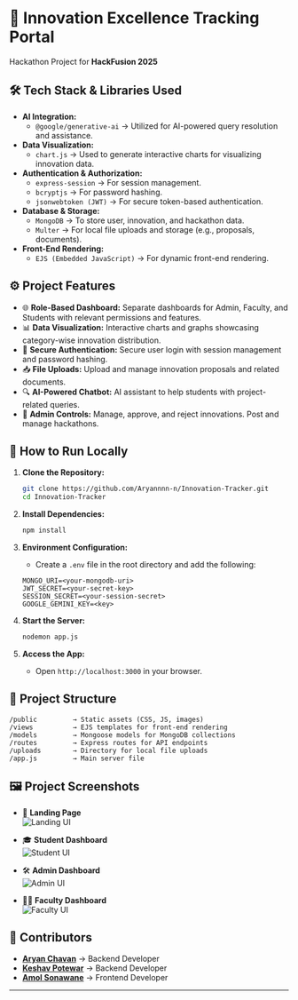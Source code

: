 
# 🚀 **Innovation Excellence Tracking Portal**

Hackathon Project for **HackFusion 2025**

## 🛠️ **Tech Stack & Libraries Used**

- **AI Integration:**
  - `@google/generative-ai` → Utilized for AI-powered query resolution and assistance.
- **Data Visualization:**
  - `chart.js` → Used to generate interactive charts for visualizing innovation data.
- **Authentication & Authorization:**
  - `express-session` → For session management.
  - `bcryptjs` → For password hashing.
  - `jsonwebtoken (JWT)` → For secure token-based authentication.
- **Database & Storage:**
  - `MongoDB` → To store user, innovation, and hackathon data.
  - `Multer` → For local file uploads and storage (e.g., proposals, documents).
- **Front-End Rendering:**
  - `EJS (Embedded JavaScript)` → For dynamic front-end rendering.

## ⚙️ **Project Features**

- 🌐 **Role-Based Dashboard:** Separate dashboards for Admin, Faculty, and Students with relevant permissions and features.
- 📊 **Data Visualization:** Interactive charts and graphs showcasing category-wise innovation distribution.
- 🔐 **Secure Authentication:** Secure user login with session management and password hashing.
- 📥 **File Uploads:** Upload and manage innovation proposals and related documents.
- 🔍 **AI-Powered Chatbot:** AI assistant to help students with project-related queries.
- 🚀 **Admin Controls:** Manage, approve, and reject innovations. Post and manage hackathons.

## 📄 **How to Run Locally**

1. **Clone the Repository:**

   ```bash
   git clone https://github.com/Aryannnn-n/Innovation-Tracker.git
   cd Innovation-Tracker
   ```

2. **Install Dependencies:**

   ```bash
   npm install
   ```

3. **Environment Configuration:**

   - Create a `.env` file in the root directory and add the following:

   ```env
   MONGO_URI=<your-mongodb-uri>
   JWT_SECRET=<your-secret-key>
   SESSION_SECRET=<your-session-secret>
   GOOGLE_GEMINI_KEY=<key>
   ```

4. **Start the Server:**

   ```bash
   nodemon app.js
   ```

5. **Access the App:**
   - Open `http://localhost:3000` in your browser.

## 📂 **Project Structure**

```
/public         → Static assets (CSS, JS, images)
/views          → EJS templates for front-end rendering
/models         → Mongoose models for MongoDB collections
/routes         → Express routes for API endpoints
/uploads        → Directory for local file uploads
/app.js         → Main server file
```

## 🖼️ **Project Screenshots**

- 📌 **Landing Page**  
  ![Landing UI](https://github.com/Aryannnn-n/Innovation-Tracker/blob/main/public/images/Main%20Page.png?raw=true)

- 🎓 **Student Dashboard**  
  ![Student UI](https://github.com/Aryannnn-n/Innovation-Tracker/blob/main/public/images/Student_Dashboard.png?raw=true)

- 🛠️ **Admin Dashboard**  
  ![Admin UI](https://github.com/Aryannnn-n/Innovation-Tracker/blob/main/public/images/Admin_Dashboard.png?raw=true)

- 👨‍🏫 **Faculty Dashboard**  
  ![Faculty UI](https://github.com/Aryannnn-n/Innovation-Tracker/blob/main/public/images/Faculty_Dashboard.png?raw=true)

## 🚀 **Contributors**

- **[Aryan Chavan](https://github.com/Aryannnn-n)** → Backend Developer  
- **[Keshav Potewar](https://github.com/keshavpotewar)** → Backend Developer  
- **[Amol Sonawane](https://github.com/AmolRS333)** → Frontend Developer

---
